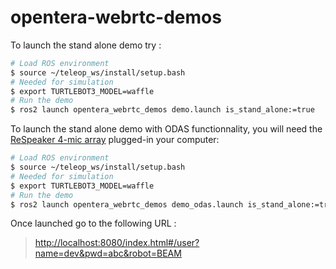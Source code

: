 # opentera-webrtc-demos

To launch the stand alone demo try :

```bash
# Load ROS environment
$ source ~/teleop_ws/install/setup.bash
# Needed for simulation
$ export TURTLEBOT3_MODEL=waffle
# Run the demo
$ ros2 launch opentera_webrtc_demos demo.launch is_stand_alone:=true
```

To launch the stand alone demo with ODAS functionnality, you will need the [ReSpeaker 4-mic array](https://respeaker.io/usb_4_mic_array/) plugged-in your computer:
```bash
# Load ROS environment
$ source ~/teleop_ws/install/setup.bash
# Needed for simulation
$ export TURTLEBOT3_MODEL=waffle
# Run the demo
$ ros2 launch opentera_webrtc_demos demo_odas.launch is_stand_alone:=true
```

Once launched go to the following URL :
>[http://localhost:8080/index.html#/user?name=dev&pwd=abc&robot=BEAM](http://localhost:8080/index.html#/user?name=dev&pwd=abc&robot=BEAM)
